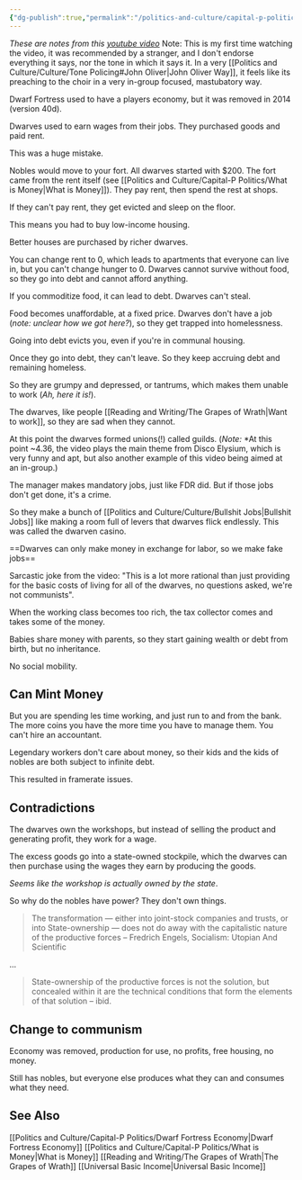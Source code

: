 ```yaml
---
{"dg-publish":true,"permalink":"/politics-and-culture/capital-p-politics/how-dwarf-fortress-abandoned-capitalism-and-embraced-communism/","tags":["politics","video games","youtube"],"noteIcon":1}
---
```



*These are notes from this [youtube video](https://www.youtube.com/watch?v=cpq8EXrOxNk)*
Note: This is my first time watching the video, it was recommended by a stranger, and I don't endorse everything it says, nor the tone in which it says it. In a very [[Politics and Culture/Culture/Tone Policing#John Oliver\|John Oliver Way]], it feels like its preaching to the choir in a very in-group focused, mastubatory way.

Dwarf Fortress used to have a players economy, but it was removed in 2014 (version 40d).


Dwarves used to earn wages from their jobs. They purchased goods and paid rent.

This was a huge mistake.


Nobles would move to your fort. 
All dwarves started with $200. The fort came from the rent itself (see [[Politics and Culture/Capital-P Politics/What is Money\|What is Money]]).
They pay rent, then spend the rest at shops.

If they can't pay rent, they get evicted and sleep on the floor. 

This means you had to buy low-income housing. 

Better houses are purchased by richer dwarves.

You can change rent to 0, which leads to apartments that everyone can live in, but you can't change hunger to 0. Dwarves cannot survive without food, so they go into debt and cannot afford anything.

If you commoditize food, it can lead to debt. Dwarves can't steal. 

Food becomes unaffordable, at a fixed price. Dwarves don't have a job (*note: unclear how we got here?*), so they get trapped into homelessness. 

Going into debt evicts you, even if you're in communal housing.

Once they go into debt, they can't leave. So they keep accruing debt and remaining homeless.

So they are grumpy and depressed, or tantrums, which makes them unable to work (*Ah, here it is!*). 

The dwarves, like people [[Reading and Writing/The Grapes of Wrath\|Want to work]], so they are sad when they cannot.

At this point the dwarves formed unions(!) called guilds. (*Note:* *At this point ~4.36, the video plays the main theme from Disco Elysium, which is very funny and apt, but also another example of this video being aimed at an in-group.)

The manager makes mandatory jobs, just like FDR did. But if those jobs don't get done, it's a crime.

So they make a bunch of [[Politics and Culture/Culture/Bullshit Jobs\|Bullshit Jobs]] like making a room full of levers that dwarves flick endlessly. This was called the dwarven casino.

==Dwarves can only make money in exchange for labor, so we make fake jobs==

Sarcastic joke from the video: "This is a lot more rational than just providing for the basic costs of living for all of the dwarves, no questions asked, we're not communists".

When the working class becomes too rich, the tax collector comes and takes some of the money.  

Babies share money with parents, so they start gaining wealth or debt from birth, but no inheritance.

No social mobility.

## Can Mint Money

But you are spending les time working, and just run to and from the bank. The more coins you have the more time you have to manage them. You can't hire an accountant. 

Legendary workers don't care about money, so their kids and the kids of nobles are both subject to infinite debt. 

This resulted in framerate issues.


## Contradictions

The dwarves own the workshops, but instead of selling the product and generating profit, they work for a wage. 

The excess goods go into a state-owned stockpile, which the dwarves can then purchase using the wages they earn by producing the goods. 

*Seems like the workshop is actually owned by the state*.

So why do the nobles have power? They don't own things.

> The transformation — either into joint-stock companies and trusts, or into State-ownership — does not do away with the capitalistic nature of the productive forces
> 	– Fredrich Engels, Socialism: Utopian And Scientific

...

> State-ownership of the productive forces is not the solution, but concealed within it are the technical conditions that form the elements of that solution
> – ibid.

## Change to communism

Economy was removed, production for use, no profits, free housing, no money. 

Still has nobles, but everyone else produces what they can and consumes what they need.


## See Also
[[Politics and Culture/Capital-P Politics/Dwarf Fortress Economy\|Dwarf Fortress Economy]]
[[Politics and Culture/Capital-P Politics/What is Money\|What is Money]]
[[Reading and Writing/The Grapes of Wrath\|The Grapes of Wrath]]
[[Universal Basic Income\|Universal Basic Income]]
